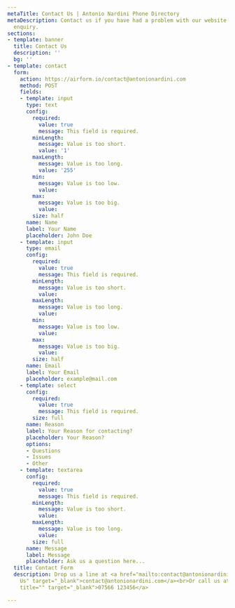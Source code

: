 ```yaml
---
metaTitle: Contact Us | Antonio Nardini Phone Directory
metaDescription: Contact us if you have had a problem with our website or just a general
  enquiry.
sections:
- template: banner
  title: Contact Us
  description: ''
  bg: ''
- template: contact
  form:
    action: https://airform.io/contact@antonionardini.com
    method: POST
    fields:
    - template: input
      type: text
      config:
        required:
          value: true
          message: This field is required.
        minLength:
          message: Value is too short.
          value: '1'
        maxLength:
          message: Value is too long.
          value: '255'
        min:
          message: Value is too low.
          value: 
        max:
          message: Value is too big.
          value: 
        size: half
      name: Name
      label: Your Name
      placeholder: John Doe
    - template: input
      type: email
      config:
        required:
          value: true
          message: This field is required.
        minLength:
          message: Value is too short.
          value: 
        maxLength:
          message: Value is too long.
          value: 
        min:
          message: Value is too low.
          value: 
        max:
          message: Value is too big.
          value: 
        size: half
      name: Email
      label: Your Email
      placeholder: example@mail.com
    - template: select
      config:
        required:
          value: true
          message: This field is required.
        size: full
      name: Reason
      label: Your Reason for contacting?
      placeholder: Your Reason?
      options:
      - Questions
      - Issues
      - Other
    - template: textarea
      config:
        required:
          value: true
          message: This field is required.
        minLength:
          message: Value is too short.
          value: 
        maxLength:
          message: Value is too long.
          value: 
        size: full
      name: Message
      label: Message
      placeholder: Ask us a question here...
  title: Contact Form
  description: Drop us a line at <a href="mailto:contact@antonionardini" title="Email
    Us" target="_blank">contact@antonionardini.com</a><br>Or call us at <a href=""
    title="" target="_blank">07566 123456</a>

---
```

